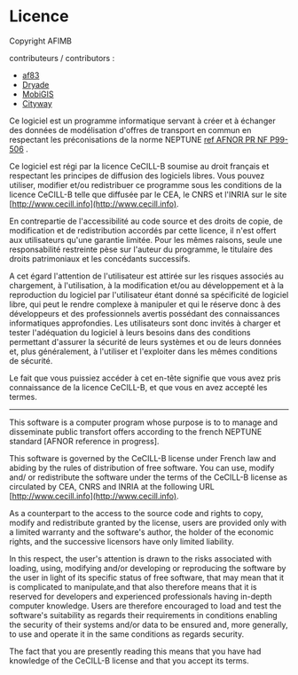 # Licence

Copyright AFIMB

contributeurs / contributors :
* [af83](http://af83.com)
* [Dryade](http://www.cityway.fr)
* [MobiGIS](http://www.mobigis.fr)
* [Cityway](http://www.cityway.fr)


Ce logiciel est un programme informatique servant à créer et à échanger des données de modélisation d'offres de transport en commun en respectant les préconisations de la norme NEPTUNE [ref AFNOR PR NF P99-506](http://www.chouette.mobi/spip.php?rubrique61) .

Ce logiciel est régi par la licence CeCILL-B soumise au droit français et respectant les principes de diffusion des logiciels libres. Vous pouvez utiliser, modifier et/ou redistribuer ce programme sous les conditions de la licence CeCILL-B telle que diffusée par le CEA, le CNRS et l'INRIA sur le site [http://www.cecill.info](http://www.cecill.info).

En contrepartie de l'accessibilité au code source et des droits de copie, de modification et de redistribution accordés par cette licence, il n'est offert aux utilisateurs qu'une garantie limitée. Pour les mêmes raisons, seule une responsabilité restreinte pèse sur l'auteur du programme, le titulaire des droits patrimoniaux et les concédants successifs.

A cet égard l'attention de l'utilisateur est attirée sur les risques associés au chargement, à l'utilisation, à la modification et/ou au développement et à la reproduction du logiciel par l'utilisateur étant donné sa spécificité de logiciel libre, qui peut le rendre complexe à manipuler et qui le réserve donc à des développeurs et des professionnels avertis possédant  des  connaissances  informatiques approfondies.  Les utilisateurs sont donc invités à charger  et  tester  l'adéquation  du logiciel à leurs besoins dans des conditions permettant d'assurer la sécurité de leurs systèmes et ou de leurs données et, plus généralement, à l'utiliser et l'exploiter dans les mêmes conditions de sécurité.

Le fait que vous puissiez accéder à cet en-tête signifie que vous avez pris connaissance de la licence CeCILL-B, et que vous en avez accepté les termes.

--------------------------------------------------------------

This software is a computer program whose purpose is to to manage and disseminate public transfort offers according to the french NEPTUNE standard [AFNOR reference in progress].

This software is governed by the CeCILL-B license under French law and abiding by the rules of distribution of free software.  You can  use,  modify and/ or redistribute the software under the terms of the CeCILL-B license as circulated by CEA, CNRS and INRIA at the following URL [http://www.cecill.info](http://www.cecill.info).

As a counterpart to the access to the source code and rights to copy, modify and redistribute granted by the license, users are provided only with a limited warranty  and the software's author, the holder of the economic rights, and the successive licensors have only limited liability.

In this respect, the user's attention is drawn to the risks associated with loading, using, modifying and/or developing or reproducing the software by the user in light of its specific status of free software, that may mean that it is complicated to manipulate,and that also therefore means that it is reserved for developers and experienced professionals having in-depth computer knowledge. Users are therefore encouraged to load and test the software's suitability as regards their requirements in conditions enabling the security of their systems and/or data to be ensured and, more generally, to use and operate it in the same conditions as regards security.

The fact that you are presently reading this means that you have had knowledge of the CeCILL-B license and that you accept its terms.
